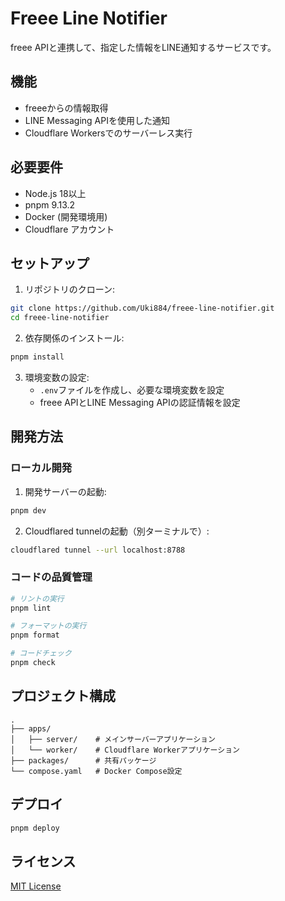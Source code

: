 # Freee Line Notifier

freee APIと連携して、指定した情報をLINE通知するサービスです。

## 機能

- freeeからの情報取得
- LINE Messaging APIを使用した通知
- Cloudflare Workersでのサーバーレス実行

## 必要要件

- Node.js 18以上
- pnpm 9.13.2
- Docker (開発環境用)
- Cloudflare アカウント

## セットアップ

1. リポジトリのクローン:
```bash
git clone https://github.com/Uki884/freee-line-notifier.git
cd freee-line-notifier
```

2. 依存関係のインストール:
```bash
pnpm install
```

3. 環境変数の設定:
   - `.env`ファイルを作成し、必要な環境変数を設定
   - freee APIとLINE Messaging APIの認証情報を設定

## 開発方法

### ローカル開発

1. 開発サーバーの起動:
```bash
pnpm dev
```

2. Cloudflared tunnelの起動（別ターミナルで）:
```bash
cloudflared tunnel --url localhost:8788
```

### コードの品質管理

```bash
# リントの実行
pnpm lint

# フォーマットの実行
pnpm format

# コードチェック
pnpm check
```

## プロジェクト構成

```
.
├── apps/
│   ├── server/    # メインサーバーアプリケーション
│   └── worker/    # Cloudflare Workerアプリケーション
├── packages/      # 共有パッケージ
└── compose.yaml   # Docker Compose設定
```

## デプロイ

```bash
pnpm deploy
```

## ライセンス

[MIT License](LICENSE)